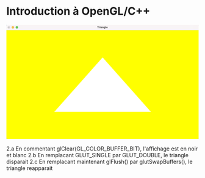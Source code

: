 # Introduction à OpenGL/C++

![Triangle](triangle.png)

2.a En commentant glClear(GL_COLOR_BUFFER_BIT), l'affichage est en noir et blanc
2.b En remplacant GLUT_SINGLE par GLUT_DOUBLE, le triangle disparait
2.c En remplacant maintenant glFlush() par glutSwapBuffers(), le triangle reapparait
